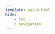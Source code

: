 ```yaml
---
template: api-4.html
hide:
    - toc
    - navigation
---
```



<redoc theme='{"typography": {"font-family":"Open sans", "headings":{"fontFamily":"Open sans"}}}' spec-url="https://raw.githubusercontent.com/n8n-io/n8n/feature/n8n-public-api/packages/cli/src/PublicApi/v1/openapi.yml"></redoc>
<script src="https://cdn.jsdelivr.net/npm/redoc@latest/bundles/redoc.standalone.js"> </script>